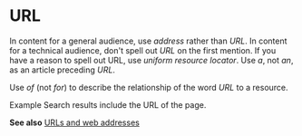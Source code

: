 # URL

In content for a general audience, use *address* rather than *URL*. In content for a technical audience, don't spell out *URL* on the first mention. If you have a reason to spell out URL, use *uniform* *resource locator*. Use *a*, not *an*, as an article preceding *URL*.

Use *of* (not *for*) to describe the relationship of the word *URL* to a resource. 

Example Search results include the URL of the page. 

**See also** [URLs and web addresses](/style-guide/urls-web-addresses)

